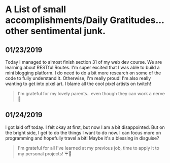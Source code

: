 # A List of small accomplishments/Daily Gratitudes... other sentimental junk.

01/23/2019
---
Today I managed to almost finish section 31 of my web dev course. We are learning about RESTful Routes. I'm super excited that I was able to build a mini blogging platform. I do need to do a bit more research on some of the code to fully understand it. Otherwise, I'm really proud! I'm also really wanting to get into pixel art. I blame all the cool pixel artists on twitch!

> I'm grateful for my lovely parents.. even though they can work a nerve 💓


01/24/2019
---
I got laid off today. I felt okay at first, but now I am a bit disappointed. But on the bright side, I get to do the things I want to do now. I can focus more on programming and hopefully travel a bit! Maybe it's a blessing in disguise?

> I'm grateful for all I've learned at my previous job, time to apply it to my personal projects! ☔🌈
